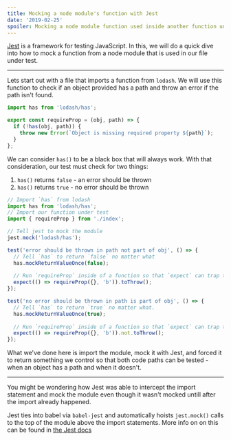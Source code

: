 ```yaml
---
title: Mocking a node module's function with Jest
date: '2019-02-25'
spoiler: Mocking a node module function used inside another function under test with Jest.
---
```


[Jest](https://jestjs.io) is a framework for testing JavaScript. In this, we will do a quick dive into how to mock a function from a node module that is used in our file under test.

-----

Lets start out with a file that imports a function from `lodash`. We will use this function to check if an object provided has a path and throw an error if the path isn't found.

```index.js
import has from 'lodash/has';

export const requireProp = (obj, path) => {
  if (!has(obj, path)) {
    throw new Error(`Object is missing required property ${path}`);
  }
};
```

We can consider `has()` to be a black box that will always work. With that consideration, our test must check for two things:

1. `has()` returns `false` - an error should be thrown
1. `has()` returns `true` - no error should be thrown


```index.test.js
// Import `has` from lodash
import has from 'lodash/has';
// Import our function under test
import { requireProp } from './index';

// Tell jest to mock the module
jest.mock('lodash/has');

test('error should be thrown in path not part of obj', () => {
  // Tell `has` to return `false` no matter what
  has.mockReturnValueOnce(false);
  
  // Run `requireProp` inside of a function so that `expect` can trap the error
  expect(() => requireProp({}, 'b')).toThrow();
});

test('no error should be thrown in path is part of obj', () => {
  // Tell `has` to return `true` no matter what.
  has.mockReturnValueOnce(true);
  
  // Run `requireProp` inside of a function so that `expect` can trap the error
  expect(() => requireProp({}, 'b')).not.toThrow();
});

```

What we've done here is import the module, mock it with Jest, and forced it to return something we control so that both code paths can be tested - when an object has a path and when it doesn't.

-----

You might be wondering how Jest was able to intercept the import statement and mock the module even though it wasn't mocked untill after the import already happened.

Jest ties into babel via `babel-jest` and automatically hoists `jest.mock()` calls to the top of the module above the import statements. More info on on this can be found in [the Jest docs](https://jestjs.io/docs/en/manual-mocks#using-with-es-module-imports)
